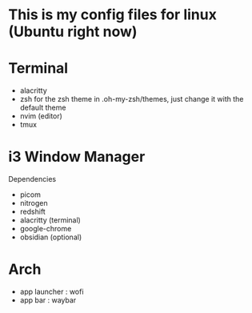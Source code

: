 # This is my config files for linux (Ubuntu right now)

# Terminal

- alacritty
- zsh
  for the zsh theme in .oh-my-zsh/themes, just change it with the default theme
- nvim (editor)
- tmux

# i3 Window Manager

Dependencies

- picom
- nitrogen
- redshift
- alacritty (terminal)
- google-chrome
- obsidian (optional)

# Arch
- app launcher : wofi
- app bar : waybar

